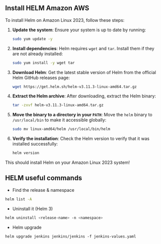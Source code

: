 
## Install HELM Amazon AWS

To install Helm on Amazon Linux 2023, follow these steps:

1. **Update the system**:
   Ensure your system is up to date by running:

   ```bash
   sudo yum update -y
   ```

2. **Install dependencies**:
   Helm requires `wget` and `tar`. Install them if they are not already installed:

   ```bash
   sudo yum install -y wget tar
   ```

3. **Download Helm**:
   Get the latest stable version of Helm from the official Helm GitHub releases page:

   ```bash
   wget https://get.helm.sh/helm-v3.11.3-linux-amd64.tar.gz
   ```

4. **Extract the Helm archive**:
   After downloading, extract the Helm binary:

   ```bash
   tar -zxvf helm-v3.11.3-linux-amd64.tar.gz
   ```

5. **Move the binary to a directory in your `PATH`**:
   Move the `helm` binary to `/usr/local/bin` to make it accessible globally:

   ```bash
   sudo mv linux-amd64/helm /usr/local/bin/helm
   ```

6. **Verify the installation**:
   Check the Helm version to verify that it was installed successfully:

   ```bash
   helm version
   ```

This should install Helm on your Amazon Linux 2023 system!


## HELM useful commands

- Find the release & namespace
```bash
helm list -A
```
- Uninstall it (Helm 3)
```bash
helm uninstall <release-name> -n <namespace>
```

- Helm upgrade
```
helm upgrade jenkins jenkins/jenkins -f jenkins-values.yaml
```



